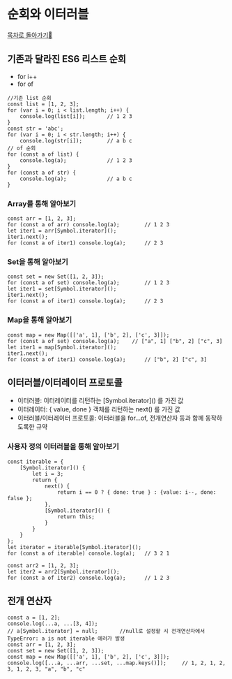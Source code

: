 # 순회와 이터러블
<a href="https://github.com/EungyuCho/functional-js">목차로 돌아가기🏃</a>
## 기존과 달라진 ES6 리스트 순회
 - for i++
 - for of
 <pre><code>//기존 list 순회
const list = [1, 2, 3];
for (var i = 0; i < list.length; i++) {
    console.log(list[i]);       // 1 2 3
}
const str = 'abc';
for (var i = 0; i < str.length; i++) {
    console.log(str[i]);        // a b c
// of 순회
for (const a of list) {
    console.log(a);             // 1 2 3
}
for (const a of str) {
    console.log(a);             // a b c
}    
</code></pre>

### Array를 통해 알아보기
<pre><code>const arr = [1, 2, 3];
for (const a of arr) console.log(a);        // 1 2 3
let iter1 = arr[Symbol.iterator]();
iter1.next();                               
for (const a of iter1) console.log(a);      // 2 3</code></pre>

### Set을 통해 알아보기
<pre><code>const set = new Set([1, 2, 3]);
for (const a of set) console.log(a);        // 1 2 3
let iter1 = set[Symbol.iterator]();
iter1.next();
for (const a of iter1) console.log(a);      // 2 3</code></pre>

### Map을 통해 알아보기
<pre><code>const map = new Map([['a', 1], ['b', 2], ['c', 3]]);
for (const a of set) console.log(a);    // ["a", 1] ["b", 2] ["c", 3]
let iter1 = map[Symbol.iterator]();
iter1.next();
for (const a of iter1) console.log(a);      // ["b", 2] ["c", 3]</code></pre>

## 이터러블/이터레이터 프로토콜
 - 이터러블: 이터레이터를 리턴하는 	&#91;Symbol.iterator&#93;() 를 가진 값
 - 이터레이터: { value, done } 객체를 리턴하는 next() 를 가진 값
 - 이터러블/이터레이터 프로토콜: 이터러블을 for...of, 전개연산자 등과 함께 동작하도록한 규약
 
### 사용자 정의 이터러블을 통해 알아보기
<pre><code>const iterable = {
    [Symbol.iterator]() {
        let i = 3;
        return {
            next() {
                return i == 0 ? { done: true } : {value: i--, done: false };
            },
            [Symbol.iterator]() {
                return this;
            }
        }
    }
};
let iterator = iterable[Symbol.iterator]();
for (const a of iterable) console.log(a);   // 3 2 1</code></pre>
<pre><code>const arr2 = [1, 2, 3];
let iter2 = arr2[Symbol.iterator]();
for (const a of iter2) console.log(a);      // 1 2 3</code></pre>

## 전개 연산자
<pre><code>const a = [1, 2];
console.log(...a, ...[3, 4]);
// a[Symbol.iterator] = null;       //null로 설정할 시 전개연산자에서 TypeError: a is not iterable 에러가 발생
const arr = [1, 2, 3];
const set = new Set([1, 2, 3]);
const map = new Map([['a', 1], ['b', 2], ['c', 3]]);
console.log([...a, ...arr, ...set, ...map.keys()]);     // 1, 2, 1, 2, 3, 1, 2, 3, "a", "b", "c"</code></pre>